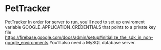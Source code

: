 # PetTracker
PetTracker
In order for server to run, you'll need to set up enviroment variable GOOGLE_APPLICATION_CREDENTIALS that points to a private key file https://firebase.google.com/docs/admin/setup#initialize_the_sdk_in_non-google_environments
You'll also need a MySQL database server. 

